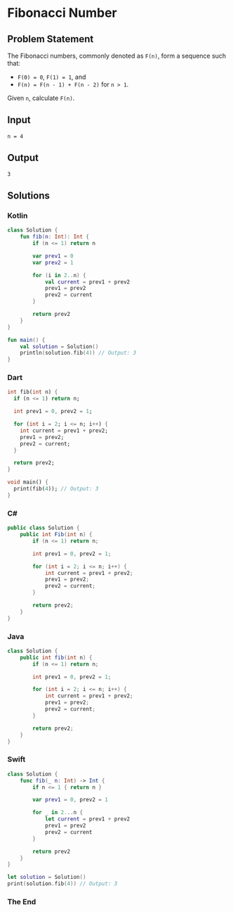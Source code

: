 # Fibonacci Number

## Problem Statement

The Fibonacci numbers, commonly denoted as `F(n)`, form a sequence such that:
- `F(0) = 0`, `F(1) = 1`, and
- `F(n) = F(n - 1) + F(n - 2)` for `n > 1`.

Given `n`, calculate `F(n)`.

## Input

```text
n = 4
```

## Output

```text
3
```


## Solutions

### Kotlin

```kotlin
class Solution {
    fun fib(n: Int): Int {
        if (n <= 1) return n

        var prev1 = 0
        var prev2 = 1

        for (i in 2..n) {
            val current = prev1 + prev2
            prev1 = prev2
            prev2 = current
        }

        return prev2
    }
}

fun main() {
    val solution = Solution()
    println(solution.fib(4)) // Output: 3
}
```


### Dart

```dart
int fib(int n) {
  if (n <= 1) return n;

  int prev1 = 0, prev2 = 1;

  for (int i = 2; i <= n; i++) {
    int current = prev1 + prev2;
    prev1 = prev2;
    prev2 = current;
  }

  return prev2;
}

void main() {
  print(fib(4)); // Output: 3
}
```


### C#

```csharp
public class Solution {
    public int Fib(int n) {
        if (n <= 1) return n;

        int prev1 = 0, prev2 = 1;

        for (int i = 2; i <= n; i++) {
            int current = prev1 + prev2;
            prev1 = prev2;
            prev2 = current;
        }

        return prev2;
    }
}
```


### Java

```java
class Solution {
    public int fib(int n) {
        if (n <= 1) return n;

        int prev1 = 0, prev2 = 1;

        for (int i = 2; i <= n; i++) {
            int current = prev1 + prev2;
            prev1 = prev2;
            prev2 = current;
        }

        return prev2;
    }
}
```


### Swift

```swift
class Solution {
    func fib(_ n: Int) -> Int {
        if n <= 1 { return n }

        var prev1 = 0, prev2 = 1

        for _ in 2...n {
            let current = prev1 + prev2
            prev1 = prev2
            prev2 = current
        }

        return prev2
    }
}

let solution = Solution()
print(solution.fib(4)) // Output: 3
```


### The End